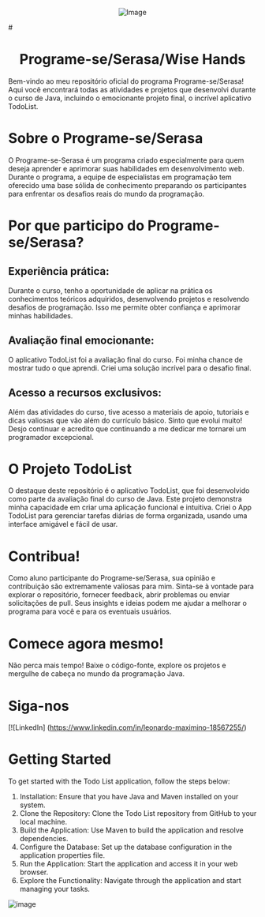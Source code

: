 <p align="center">
  <img src="https://github.com/lmbernardo7520112/aula-transformese-java-lmb/assets/56771959/0799d79a-95cd-44d1-acac-838708ffbb1f" alt="Image">
</p>
# <h1 align="center"> Programe-se/Serasa/Wise Hands
</h1>

Bem-vindo ao meu repositório oficial do programa Programe-se/Serasa! Aqui você encontrará todas as atividades e projetos que desenvolvi durante o curso de Java, incluindo o emocionante projeto final, o incrível aplicativo TodoList.

# Sobre o Programe-se/Serasa
O Programe-se-Serasa é um programa criado especialmente para quem deseja aprender e aprimorar suas habilidades em desenvolvimento web. Durante o programa, a equipe de especialistas em programação tem oferecido uma base sólida de conhecimento preparando os participantes para enfrentar os desafios reais do mundo da programação.

# Por que participo do Programe-se/Serasa?

## Experiência prática: 
Durante o curso, tenho a oportunidade de aplicar na prática os conhecimentos teóricos adquiridos, desenvolvendo projetos e resolvendo desafios de programação. Isso me permite obter confiança e aprimorar minhas habilidades.
## Avaliação final emocionante:
O aplicativo TodoList foi a avaliação final do curso. Foi minha chance de mostrar tudo o que aprendi. Criei uma solução incrível para o desafio final.
## Acesso a recursos exclusivos:
Além das atividades do curso, tive acesso a materiais de apoio, tutoriais e dicas valiosas que vão além do currículo básico. Sinto que evolui muito! Desjo continuar e acredito que continuando a me dedicar me tornarei um programador excepcional.

# O Projeto TodoList
O destaque deste repositório é o aplicativo TodoList, que foi desenvolvido como parte da avaliação final do curso de Java. Este projeto demonstra minha capacidade em criar uma aplicação funcional e intuitiva. Criei o App TodoList para gerenciar tarefas diárias de forma organizada, usando uma interface amigável e fácil de usar.

# Contribua!
Como aluno participante do Programe-se/Serasa, sua opinião e contribuição são extremamente valiosas para mim. Sinta-se à vontade para explorar o repositório, fornecer feedback, abrir problemas ou enviar solicitações de pull. Seus insights e ideias podem me ajudar a melhorar o programa para você e para os eventuais usuários.

# Comece agora mesmo!
Não perca mais tempo! Baixe o código-fonte, explore os projetos e mergulhe de cabeça no mundo da programação Java.

# Siga-nos

[![LinkedIn] (https://www.linkedin.com/in/leonardo-maximino-18567255/)

# Getting Started

To get started with the Todo List application, follow the steps below:

1. Installation: Ensure that you have Java and Maven installed on your system.
2. Clone the Repository: Clone the Todo List repository from GitHub to your local machine.
3. Build the Application: Use Maven to build the application and resolve dependencies.
4. Configure the Database: Set up the database configuration in the application properties file.
5. Run the Application: Start the application and access it in your web browser.
6. Explore the Functionality: Navigate through the application and start managing your tasks.


![image](https://github.com/lmbernardo7520112/aula-transformese-java-lmb/assets/56771959/4ea8dd0d-d7a0-4ca7-9fd0-eb6a0c78f167)


